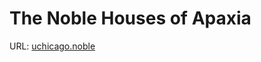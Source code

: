 # The Noble Houses of Apaxia
URL: [uchicago.noble](https://uchicago.kattis.com/problems/uchicago.noble)